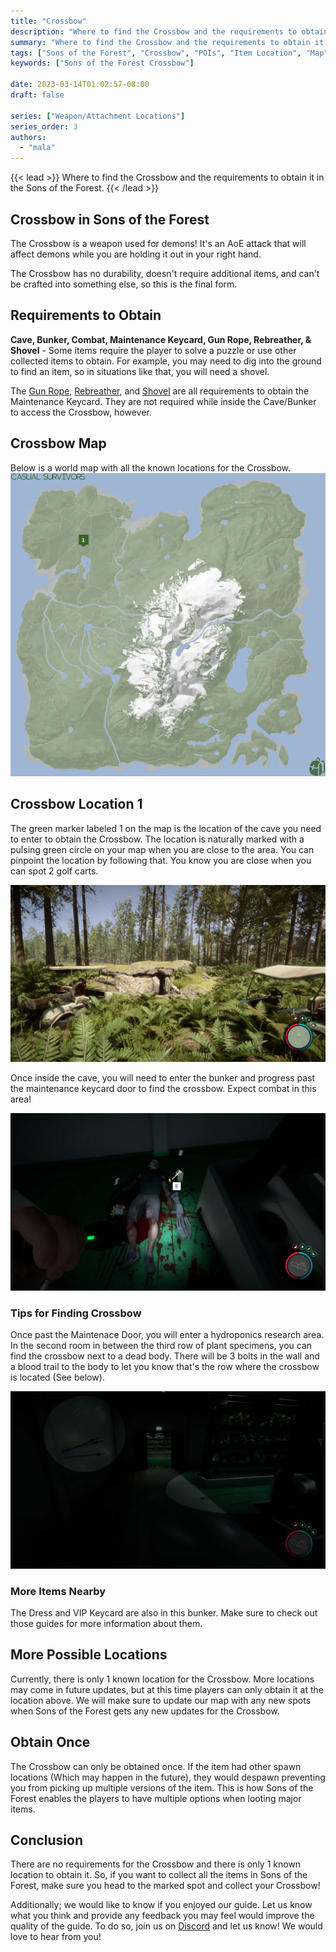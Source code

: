 ```yaml
---
title: "Crossbow"
description: "Where to find the Crossbow and the requirements to obtain it in the Sons of the Forest."
summary: "Where to find the Crossbow and the requirements to obtain it. Click here to learn more about it!"
tags: ["Sons of the Forest", "Crossbow", "POIs", "Item Location", "Map"]
keywords: ["Sons of the Forest Crossbow"]

date: 2023-03-14T01:02:57-08:00
draft: false

series: ["Weapon/Attachment Locations"]
series_order: 3
authors:
  - "mala"
---
```


{{< lead >}}
Where to find the Crossbow and the requirements to obtain it in the Sons of the Forest.
{{< /lead >}}

## Crossbow in Sons of the Forest
The Crossbow is a weapon used for demons! It's an AoE attack that will affect demons while you are holding it out in your right hand.

The Crossbow has no durability, doesn't require additional items, and can't be crafted into something else, so this is the final form.

## Requirements to Obtain
**Cave, Bunker, Combat, Maintenance Keycard, Gun Rope, Rebreather, & Shovel** - Some items require the player to solve a puzzle or use other collected items to obtain. For example, you may need to dig into the ground to find an item, so in situations like that, you will need a shovel. 

The [Gun Rope](/sons-of-the-forest/guides/gun-rope/), [Rebreather](/sons-of-the-forest/guides/rebreather/), and [Shovel](/sons-of-the-forest/guides/shovel/) are all requirements to obtain the Maintenance Keycard. They are not required while inside the Cave/Bunker to access the Crossbow, however.

## Crossbow Map
Below is a world map with all the known locations for the Crossbow.
![Sons of the Forest Crossbow Location](img/map.webp)

## Crossbow Location 1
The green marker labeled 1 on the map is the location of the cave you need to enter to obtain the Crossbow. The location is naturally marked with a pulsing green circle on your map when you are close to the area. You can pinpoint the location by following that. You know you are close when you can spot 2 golf carts.

![Sons of the Forest Crossbow Cave](img/cave.webp)

Once inside the cave, you will need to enter the bunker and progress past the maintenance keycard door to find the crossbow. Expect combat in this area!

![Sons of the Forest Crossbow](featured.webp)

### Tips for Finding Crossbow
Once past the Maintenace Door, you will enter a hydroponics research area. In the second room in between the third row of plant specimens, you can find the crossbow next to a dead body. There will be 3 bolts in the wall and a blood trail to the body to let you know that's the row where the crossbow is located (See below).

![Sons of the Forest Crossbow Hint](img/crossbowhint.webp)

### More Items Nearby
The Dress and VIP Keycard are also in this bunker. Make sure to check out those guides for more information about them.

## More Possible Locations
Currently, there is only 1 known location for the Crossbow. More locations may come in future updates, but at this time players can only obtain it at the location above.
We will make sure to update our map with any new spots when Sons of the Forest gets any new updates for the Crossbow.

## Obtain Once
The Crossbow can only be obtained once. If the item had other spawn locations (Which may happen in the future), they would despawn preventing you from picking up multiple versions of the item. This is how Sons of the Forest enables the players to have multiple options when looting major items. 

## Conclusion
There are no requirements for the Crossbow and there is only 1 known location to obtain it. So, if you want to collect all the items in Sons of the Forest, make sure you head to the marked spot and collect your Crossbow!

Additionally; we would like to know if you enjoyed our guide. Let us know what you think and provide any feedback you may feel would improve the quality of the guide. To do so, join us on [Discord](https://discord.gg/ZXp93XsKnN) and let us know! We would love to hear from you! 